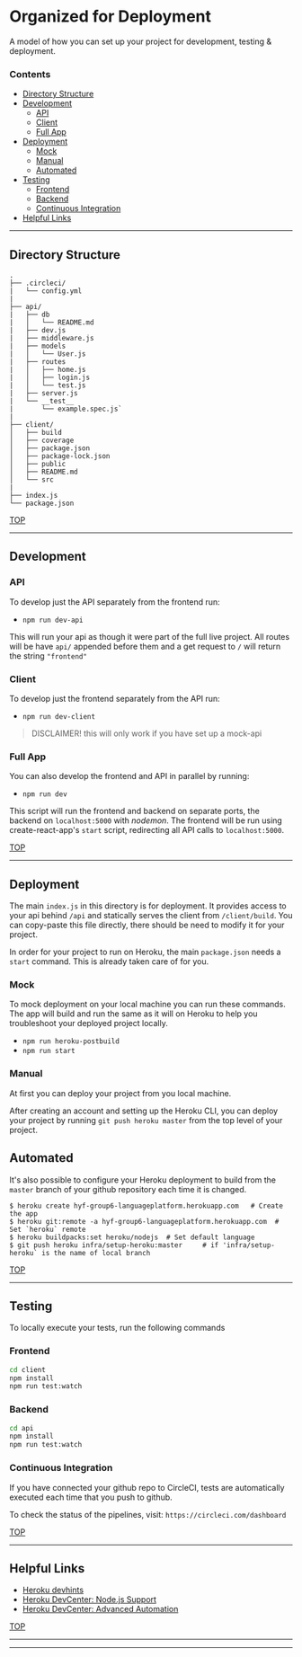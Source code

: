 # Organized for Deployment

A model of how you can set up your project for development, testing & deployment.

### Contents

- [Directory Structure](#directory-structure)
- [Development](#development)
  - [API](#api)
  - [Client](#client)
  - [Full App](#full-app)
- [Deployment](#deployment)
  - [Mock](#mock)
  - [Manual](#manual)
  - [Automated](#automated)
- [Testing](#testing)
  - [Frontend](#Frontend)
  - [Backend](#backend)
  - [Continuous Integration](#continuous-integration)
- [Helpful Links](#helpful-links)

---

## Directory Structure

```
.
├── .circleci/
|   └── config.yml
|
├── api/
|   ├── db
|   │   └── README.md
|   ├── dev.js
|   ├── middleware.js
|   ├── models
|   │   └── User.js
|   ├── routes
|   │   ├── home.js
|   │   ├── login.js
|   │   └── test.js
|   ├── server.js
|   └── __test__
|       └── example.spec.js`
|
├── client/
│   ├── build
│   ├── coverage
│   ├── package.json
│   ├── package-lock.json
│   ├── public
│   ├── README.md
│   └── src
|
├── index.js
└── package.json
```

[TOP](#organized-for-deployment)

---

## Development

### API

To develop just the API separately from the frontend run:

- `npm run dev-api`

This will run your api as though it were part of the full live project. All routes will be have `api/` appended before them and a get request to `/` will return the string `"frontend"`

### Client

To develop just the frontend separately from the API run:

- `npm run dev-client`

> DISCLAIMER! this will only work if you have set up a mock-api

### Full App

You can also develop the frontend and API in parallel by running:

- `npm run dev`

This script will run the frontend and backend on separate ports, the backend on `localhost:5000` with _nodemon_. The frontend will be run using create-react-app's `start` script, redirecting all API calls to `localhost:5000`.

[TOP](#organized-for-deployment)

---

## Deployment

The main `index.js` in this directory is for deployment. It provides access to your api behind `/api` and statically serves the client from `/client/build`. You can copy-paste this file directly, there should be need to modify it for your project.

In order for your project to run on Heroku, the main `package.json` needs a `start` command. This is already taken care of for you.

### Mock

To mock deployment on your local machine you can run these commands. The app will build and run the same as it will on Heroku to help you troubleshoot your deployed project locally.

- `npm run heroku-postbuild`
- `npm run start`

### Manual

At first you can deploy your project from you local machine.

After creating an account and setting up the Heroku CLI, you can deploy your project by running `git push heroku master` from the top level of your project.

## Automated

It's also possible to configure your Heroku deployment to build from the `master` branch of your github repository each time it is changed.

```
$ heroku create hyf-group6-languageplatform.herokuapp.com   # Create the app
$ heroku git:remote -a hyf-group6-languageplatform.herokuapp.com  # Set `heroku` remote
$ heroku buildpacks:set heroku/nodejs  # Set default language
$ git push heroku infra/setup-heroku:master     # if 'infra/setup-heroku` is the name of local branch
```

[TOP](#organized-for-deployment)

---

## Testing

To locally execute your tests, run the following commands

### Frontend

```bash
cd client
npm install
npm run test:watch
```

### Backend

```bash
cd api
npm install
npm run test:watch
```

### Continuous Integration

If you have connected your github repo to CircleCI, tests are automatically executed each time that you push to github.

To check the status of the pipelines, visit: `https://circleci.com/dashboard`

[TOP](#organized-for-deployment)

---

## Helpful Links

- [Heroku devhints](https://devhints.io/heroku)
- [Heroku DevCenter: Node.js Support](https://devcenter.heroku.com/articles/nodejs-support)
- [Heroku DevCenter: Advanced Automation](https://devcenter.heroku.com/articles/multiple-environments#advanced-linking-local-branches-to-remote-apps)

[TOP](#organized-for-deployment)

---

---
